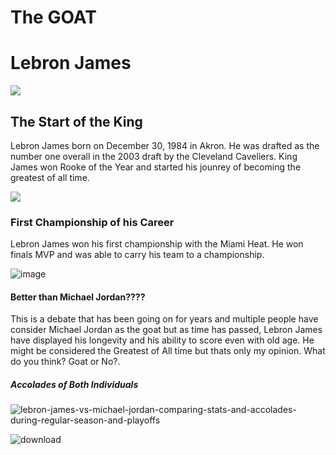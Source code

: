 # The GOAT
<h1>Lebron James</h1>
<img src="https://www.usatoday.com/gcdn/presto/2020/01/26/USAT/80802abd-a62b-4420-8e15-ac4bd08c5929-2020-01-25_LeBron1.jpg?crop=2760,1553,x251,y615&width=300&height=300&format=pjpg&auto=webp"/> 
<h2>The Start of the King</h2>
<p>Lebron James born on December 30, 1984 in Akron. He was drafted as the number one overall in the 2003 draft by the Cleveland Caveliers. King James won Rooke of the Year and started his jounrey of becoming the greatest of all time.</p>
<img src="https://github.com/CaidenCortes/Lebron-James/assets/145697577/2f6f8366-f9c8-4180-a65b-a289b68b5cca)"/> 
<h3>First Championship of his Career</h3>
<p> Lebron James won his first championship with the Miami Heat. He won finals MVP and was able to carry his team to a championship.</p>

 ![image](https://github.com/CaidenCortes/Lebron-James/assets/145697577/4004b600-5f9d-47fb-ae43-58ffefbdc05e)

 
<h4>Better than Michael Jordan????</h4>
<p>This is a debate that has been going on for years and multiple people have consider Michael Jordan as the goat but as time has passed, Lebron James have displayed his longevity and his ability to score even with old age. He might be considered the Greatest of All time but thats only my opinion. What do you think? Goat or No?.</p>
<h5>Accolades of Both Individuals</h5>

![lebron-james-vs-michael-jordan-comparing-stats-and-accolades-during-regular-season-and-playoffs](https://github.com/CaidenCortes/Lebron-James/assets/145697577/de18e5eb-cc09-4c6a-8aab-65a3f2d669e6)

![download](https://github.com/CaidenCortes/Lebron-James/assets/145697577/02825465-7645-45bd-9e9d-3e602a80d60e)
